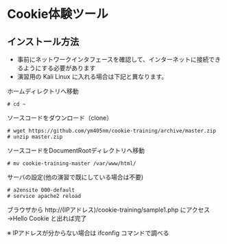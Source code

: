 # Cookie体験ツール

## インストール方法

* 事前にネットワークインタフェースを確認して、インターネットに接続できるようにする必要があります
* 演習用の Kali Linux に入れる場合は下記と異なります。

ホームディレクトリへ移動

```
# cd ~
```

ソースコードをダウンロード（clone）

```
# wget https://github.com/ym405nm/cookie-training/archive/master.zip
# unzip master.zip
```

ソースコードをDocumentRootディレクトリへ移動

```
# mv cookie-training-master /var/www/html/
```

サーバの設定(他の演習で既にしている場合は不要)

```
# a2ensite 000-default
# service apache2 reload
```

ブラウザから http://(IPアドレス)/cookie-training/sample1.php にアクセス→Hello Cookie と出れば完了

※ IPアドレスが分からない場合は ifconfig コマンドで調べる
